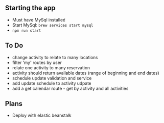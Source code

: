 ## Starting the app

- Must have MySql installed
- Start MySql: `brew services start mysql`
- `npm run start`

## To Do

- change activity to relate to many locations
- filter 'my' routes by user
- relate one activity to many reservation
- activity should return available dates (range of beginning and end dates)
- schedule update validation and service
- add update schedule to activity udpate
- add a get calendar route - get by activity and all activities

## Plans

- Deploy with elastic beanstalk
